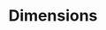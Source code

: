 ---
bigquery: https://console.cloud.google.com/bigquery?p=covid-19-dimensions-ai&page=table&d=data&t=publications
contributors: Digital Science, https://www.digital-science.com/
cost: Free for personal, non-commercial use.
description: Dimensions contains more than 100 million publications, ranging from
  articles published in scholarly journals, books and book chapters, to preprints
  and conference proceedings. All publications are contextualized with linked data
  sets, funding, publications, patents, clinical trials, and policy documents. You
  can also view associated categories, funders, institutions, and researcher profiles.
documentation: https://docs.dimensions.ai/bigquery/index.html
last_edit: 04/07/2022, 04:56:47
location: https://www.dimensions.ai/products/free/
maintained_by: Digital Science, https://www.digital-science.com/
schema_fields:
- date_print
- funder_countries
- date
- authors
- original_abstract
- conditions
- funder_orgs
- family_id
- funding_eur
- associated_publication_pmid
- category_sdg
- original_assignee_orgs
- research_org_country_names
- brief_title
- category_hrcs_hc
- relationships
- family_count
- external_ids
- created_date
- editors
- organisation_details
- name
- current_assignee_countries
- supporting_grant_ids
- funding_currency
- wikipedia_url
- journal_lists
- application_number
- altmetrics
- research_orgs
- subtitles
- research_org_city_names
- address
- start_date
- funding_gbp
- category_bra
- funding_usd
- ipcr
- language
- date_inserted
- filing_status
- family_members_ids
- doi
- acronym
- funding_nzd
- expiration_year
- original_title
- title
- linkout
- gender
- category_hra
- category_rcdc
- eisbn
- citation_string
- associated_publication_id
- source_id
- category_icrp_ct
- acknowledgements
- conference
- publisher
- research_org_countries
- isbn
- category_hrcs_rac
- book_title
- open_access_categories
- funder_org_countries
- date_normal
- grant_number
- aliases
- funder_org
- filing_year
- funding_amount
- publication_ids
- pages
- assignee_orgs
- resulting_publication_doi
- metrics
- associated_publication_doi
- funding_cny
- date_online
- interventions
- id
- repository_id
- current_assignee_orgs
- legal_status
- types
- patent_ids
- associated_grant_ids
- legal_events
- research_org_state_names
- publication_date
- funder_org_acronyms
- jurisdiction
- research_org_cities
- assignee_countries
- funding_jpy
- cpc
- pmcid
- inventor_names
- registry
- resulting_publication_ids
- date_imported_gbq
- concepts
- publication_year
- original_assignee
- funding_details
- foa_number
- parent_id
- granted_year
- investigators
- active_years
- categories
- email_address
- filing_date
- current_assignee
- arxiv_id
- research_org_state_codes
- description
- category_for
- year
- abstract
- end_year
- clinical_trial_ids
- category_uoa
- date_modified
- researcher_ids
- original_assignee_countries
- category_icrp_cso
- journal
- start_year
- pmid
- citations_count
- labels
- open_access_categories_v2
- priority_year
- embargo_date
- funding_aud
- volume
- proceedings_title
- phase
- expiration_date
- mesh_terms
- funder_org_state_codes
- reference_ids
- associated_publication_arxiv_id
- repository_url
- funder_org_cities
- status
- issue
- granted_date
- type
- funding_chf
- mesh_headings
- established
- funding_cad
- priority_date
- book_series_title
- kind
- cited_by_ids
- end_date
- citations
- license
- acronyms
- links
- repository_name
shortname: dimensions
tags:
- scholarly literature
- patents
- funding
- clinical trials
- academic profiles
terms_of_use: 'Use of both the Dimensions COVID-19 dataset and full Dimensions dataset
  are subject to the Dimensions Terms of use: https://www.dimensions.ai/policies-terms-legal '
title: Dimensions
uuid: dcff88bd-fe6b-4fdb-8159-809bf9d7bc1c
---